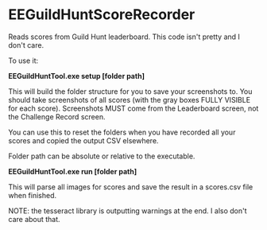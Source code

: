 # EEGuildHuntScoreRecorder

Reads scores from Guild Hunt leaderboard. This code isn't pretty and I don't care.

To use it:

**EEGuildHuntTool.exe setup [folder path]**

This will build the folder structure for you to save your screenshots to. You should take screenshots of all scores (with the gray boxes FULLY VISIBLE for each score).
Screenshots MUST come from the Leaderboard screen, not the Challenge Record screen.

You can use this to reset the folders when you have recorded all your scores and copied the output CSV elsewhere.

Folder path can be absolute or relative to the executable.

**EEGuildHuntTool.exe run [folder path]**

This will parse all images for scores and save the result in a scores.csv file when finished. 

NOTE: the tesseract library is outputting warnings at the end. I also don't care about that.